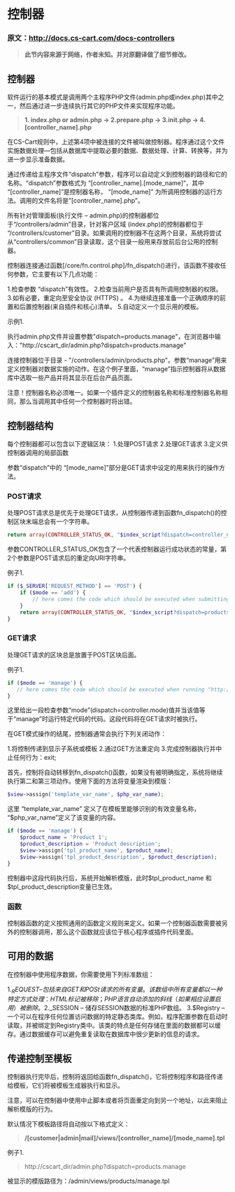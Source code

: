 控制器
===================================

### 原文：http://docs.cs-cart.com/docs-controllers

> __此节内容来源于网络，作者未知。并对原翻译做了细节修改。__

## 控制器
软件运行的基本模式是调用两个主程序PHP文件(admin.php或index.php)其中之一，然后通过进一步连续执行其它的PHP文件来实现程序功能。

> __1. index.php or admin.php -> 2.prepare.php -> 3.init.php -> 4.[controller_name].php__

在CS-Cart规则中，上述第4项中被连接的文件被叫做控制器。程序通过这个文件实施数据处理—包括从数据库中提取必要的数据、数据处理、计算、转换等，并为进一步显示准备数据。

通过传递给主程序文件“dispatch”参数，程序可以自动定义到控制器的路径和它的名称。“dispatch”参数格式为 “[controller_name].[mode_name]“，其中 “[controller_name]”是控制器名称， “[mode_name]” 为所调用控制器的运行方法。调用的文件名将是”[controller_name].php”。

所有针对管理面板(执行文件 – admin.php)的控制器都位于“/controllers/admin”目录，针对客户区域 (index.php)的控制器都位于 “/controllers/customer”目录。如果调用的控制器不在这两个目录，系统将尝试从“controllers/common”目录读取，这个目录一般用来存放前后台公用的控制器。

控制器连接通过函数[/core/fn.control.php]/fn_dispatch()进行，该函数不接收任何参数，它主要有以下几点功能：

1.检查参数 “dispatch”有效性。
2.检查当前用户是否具有所调用控制器的权限。
3.如有必要，重定向至安全协议 (HTTPS) 。
4.为继续连接准备一个正确顺序的前置和后置控制器(来自插件和核心)清单。
5.自动定义一个显示用的模板。

示例1.

执行admin.php文件并设置参数"dispatch=products.manage"，在浏览器中输入："http://cscart_dir/admin.php?dispatch=products.manage"

连接控制器位于目录 - "/controllers/admin/products.php"。参数“manage”用来定义控制器对数据实施的动作。在这个例子里面，“manage”指示控制器将从数据库中选取一些产品并将其显示在后台产品页面。

注意！控制器名称必须唯一。如果一个插件定义的控制器名称和标准控制器名称相同，那么当调用其中任何一个控制器时将出错。


## 控制器结构

每个控制器都可以包含以下逻辑区块：
1.处理POST请求
2.处理GET请求
3.定义供控制器调用的局部函数

参数“dispatch”中的 “[mode_name]”部分是GET请求中设定的用来执行的操作方法。

### POST请求
处理POST请求总是优先于处理GET请求，从控制器传递到函数fn_dispatch()的控制区块末端总会有一个字符串。

```php
return array(CONTROLLER_STATUS_OK, "$index_script?dispatch=controller_name$suffix");
```

参数CONTROLLER_STATUS_OK包含了一个代表控制器运行成功状态的常量，第2个参数是POST请求后的重定向URI字符串。

例子1.
```php
if ($_SERVER['REQUEST_METHOD'] == 'POST') {
	if ($mode == 'add') {
    	// here comes the code which should be executed when submitting product addition form
	}
	return array(CONTROLLER_STATUS_OK, "$index_script?dispatch=products$suffix");
}
```

### GET请求
处理GET请求的区块总是放置于POST区块后面。

例子1.
```php
if ($mode == 'manage') {
   // here comes the code which should be executed when running "http://cscart_dir/admin.php?dispatch=products.manage"
}
```

这里给出一段检查参数“mode”(dispatch=controller.mode)值并当该值等于“manage”时运行特定代码的代码。这段代码将在GET请求时被执行。

在GET模式操作的结尾，控制器通常会执行下列关闭动作：

1.将控制传递到显示子系统或模板
2.通过GET方法重定向
3.完成控制器执行并中止任何行为：exit;

首先，控制将自动转移到fn_dispatch()函数，如果没有被明确指定，系统将继续执行第二和第三项动作。使用下面的方法将变量渲染到模版：

```php
$view->assign('template_var_name', $php_var_name);
```

这里 “template_var_name” 定义了在模板里能够识别的有效变量名称， “$php_var_name”定义了该变量的内容。

```php
if ($mode == 'manage') {
	$product_name = 'Product 1';
	$product_description = 'Product description';
	$view->assign('tpl_product_name', $product_name);
	$view->assign('tpl_product_description', $product_description);
}
```

控制器中这段代码执行后，系统开始解析模版，此时$tpl_product_name 和 $tpl_product_description变量已生效。

### 函数
控制器函数的定义按照通用的函数定义规则来定义。如果一个控制器函数需要被另外的控制器调用，那么这个函数就应该位于核心程序或插件代码里面。

## 可用的数据
在控制器中使用程序数据，你需要使用下列标准数组：

1.$_REQUEST – 包括来自GET和POSt请求的所有变量。该数组中所有变量都以一种特定方式处理：HTML标记被移除；PHP语言自动添加的斜线（如果相应设置启用）被删除。
2.$_SESSION – 储存SESSION数据的标准PHP数组。
3.$Registry – 一个可以在程序任何位置访问数据的特定静态类库。例如，程序配置参数在启动时读取，并被绑定到Registry类中。该类的特点是任何存储在里面的数据都可以缓存。通过数据缓存可以避免重复读取在数据库中很少更新的信息的请求。

## 传递控制至模板
控制器执行完毕后，控制将返回给函数fn_dispatch()，它将控制程序和路径传递给模板，它们将被模板生成器执行和显示。

注意，可以在控制器中使用中止脚本或者将页面重定向到另一个地址，以此来阻止解析模版的行为。

默认情况下模板路径将自动按以下格式定义：

> __/[customer|admin|mail]/views/[controller_name]/[mode_name].tpl__

例子1.
> http://cscart_dir/admin.php?dispatch=products.manage

被显示的模版路径为：/admin/views/products/manage.tpl